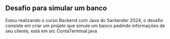 ## Desafio para simular um banco

Estou realizando o curso Backend com Java do Santander 2024, o desafio consiste em criar um projeto que simule um banco pedindo informações de seu cliente, está em src ContaTerminal.java
